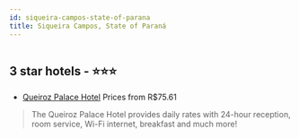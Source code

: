```yaml
---
id: siqueira-campos-state-of-parana
title: Siqueira Campos, State of Paraná
---
```


<center><img src="https://static.hotelurbano.com/reservas/prod0/18/18515/5ea08683b1715_queiroz-palace-hotel.jpg" alt="" /></center>


##  3 star hotels - ⭐️⭐️⭐️

-    [Queiroz Palace Hotel](https://us.hurb.com/hotels/siqueira-campos/queiroz-palace-hotel-18515?cmp=18055) Prices from R$75.61
   > The Queiroz Palace Hotel provides daily rates with 24-hour reception, room service, Wi-Fi internet, breakfast and much more!
